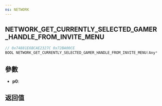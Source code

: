 ```yaml
---
ns: NETWORK
---
```

## NETWORK_GET_CURRENTLY_SELECTED_GAMER_HANDLE_FROM_INVITE_MENU

```c
// 0x74881E6BCAE2327C 0x72BA00CE
BOOL NETWORK_GET_CURRENTLY_SELECTED_GAMER_HANDLE_FROM_INVITE_MENU(Any* p0);
```


## 參數
* **p0**: 

## 返回值
